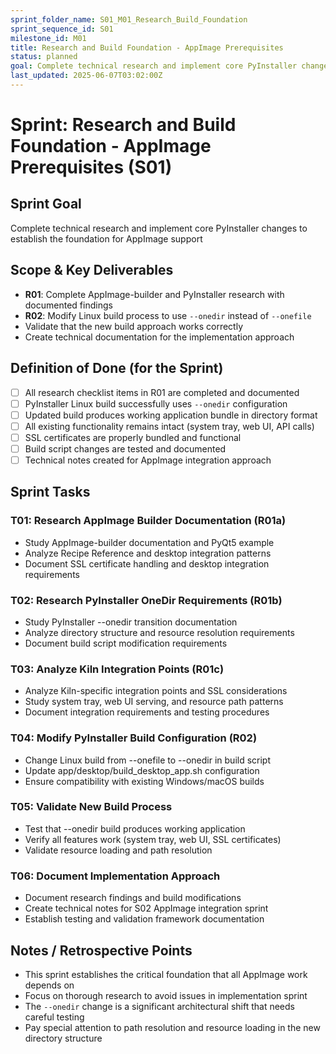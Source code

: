 ```yaml
---
sprint_folder_name: S01_M01_Research_Build_Foundation
sprint_sequence_id: S01
milestone_id: M01
title: Research and Build Foundation - AppImage Prerequisites
status: planned
goal: Complete technical research and implement core PyInstaller changes to establish the foundation for AppImage support
last_updated: 2025-06-07T03:02:00Z
---
```


# Sprint: Research and Build Foundation - AppImage Prerequisites (S01)

## Sprint Goal
Complete technical research and implement core PyInstaller changes to establish the foundation for AppImage support

## Scope & Key Deliverables
- **R01**: Complete AppImage-builder and PyInstaller research with documented findings
- **R02**: Modify Linux build process to use `--onedir` instead of `--onefile`
- Validate that the new build approach works correctly
- Create technical documentation for the implementation approach

## Definition of Done (for the Sprint)
- [ ] All research checklist items in R01 are completed and documented
- [ ] PyInstaller Linux build successfully uses `--onedir` configuration
- [ ] Updated build produces working application bundle in directory format
- [ ] All existing functionality remains intact (system tray, web UI, API calls)
- [ ] SSL certificates are properly bundled and functional
- [ ] Build script changes are tested and documented
- [ ] Technical notes created for AppImage integration approach

## Sprint Tasks

### T01: Research AppImage Builder Documentation (R01a)
- Study AppImage-builder documentation and PyQt5 example
- Analyze Recipe Reference and desktop integration patterns
- Document SSL certificate handling and desktop integration requirements

### T02: Research PyInstaller OneDir Requirements (R01b)  
- Study PyInstaller --onedir transition documentation
- Analyze directory structure and resource resolution requirements
- Document build script modification requirements

### T03: Analyze Kiln Integration Points (R01c)
- Analyze Kiln-specific integration points and SSL considerations
- Study system tray, web UI serving, and resource path patterns
- Document integration requirements and testing procedures

### T04: Modify PyInstaller Build Configuration (R02)  
- Change Linux build from --onefile to --onedir in build script
- Update app/desktop/build_desktop_app.sh configuration
- Ensure compatibility with existing Windows/macOS builds

### T05: Validate New Build Process
- Test that --onedir build produces working application
- Verify all features work (system tray, web UI, SSL certificates)
- Validate resource loading and path resolution

### T06: Document Implementation Approach
- Document research findings and build modifications
- Create technical notes for S02 AppImage integration sprint
- Establish testing and validation framework documentation

## Notes / Retrospective Points
- This sprint establishes the critical foundation that all AppImage work depends on
- Focus on thorough research to avoid issues in implementation sprint
- The `--onedir` change is a significant architectural shift that needs careful testing
- Pay special attention to path resolution and resource loading in the new directory structure